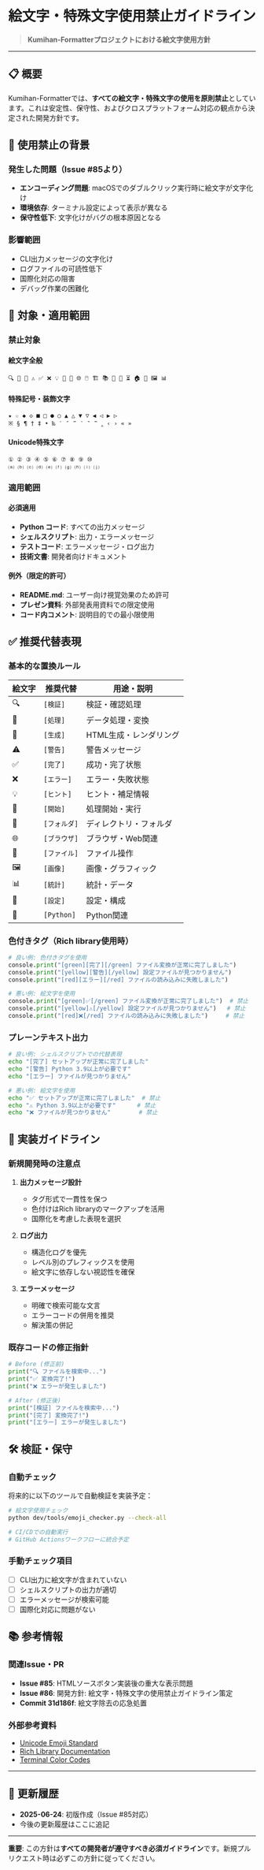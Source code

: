 # 絵文字・特殊文字使用禁止ガイドライン

> **Kumihan-Formatterプロジェクトにおける絵文字使用方針**

---

## 📋 概要

Kumihan-Formatterでは、**すべての絵文字・特殊文字の使用を原則禁止**としています。これは安定性、保守性、およびクロスプラットフォーム対応の観点から決定された開発方針です。

## 🚫 使用禁止の背景

### 発生した問題（Issue #85より）
- **エンコーディング問題**: macOSでのダブルクリック実行時に絵文字が文字化け
- **環境依存**: ターミナル設定によって表示が異なる
- **保守性低下**: 文字化けがバグの根本原因となる

### 影響範囲
- CLI出力メッセージの文字化け
- ログファイルの可読性低下
- 国際化対応の阻害
- デバッグ作業の困難化

## 🎯 対象・適用範囲

### 禁止対象

#### 絵文字全般
```
🔍 📝 🎨 ⚠️ ✅ ❌ 💡 🚀 📁 🌐 🖱️ 🏗️ 📚 🔧 🐍 ⏳ 🏠 📄 🖼️ 📊
```

#### 特殊記号・装飾文字
```
★ ☆ ◆ ◇ ■ □ ● ○ ▲ △ ▼ ▽ ◀ ◁ ▶ ▷ 
※ § ¶ † ‡ • ‰ ′ ″ ‴ ‵ ‶ ‷ ‸ ‹ › « »
```

#### Unicode特殊文字
```
① ② ③ ④ ⑤ ⑥ ⑦ ⑧ ⑨ ⑩ 
⒜ ⒝ ⒞ ⒟ ⒠ ⒡ ⒢ ⒣ ⒤ ⒥
```

### 適用範囲

#### 必須適用
- **Python コード**: すべての出力メッセージ
- **シェルスクリプト**: 出力・エラーメッセージ
- **テストコード**: エラーメッセージ・ログ出力
- **技術文書**: 開発者向けドキュメント

#### 例外（限定的許可）
- **README.md**: ユーザー向け視覚効果のため許可
- **プレゼン資料**: 外部発表用資料での限定使用
- **コード内コメント**: 説明目的での最小限使用

## ✅ 推奨代替表現

### 基本的な置換ルール

| 絵文字 | 推奨代替 | 用途・説明 |
|--------|----------|------------|
| 🔍 | `[検証]` | 検証・確認処理 |
| 📝 | `[処理]` | データ処理・変換 |
| 🎨 | `[生成]` | HTML生成・レンダリング |
| ⚠️ | `[警告]` | 警告メッセージ |
| ✅ | `[完了]` | 成功・完了状態 |
| ❌ | `[エラー]` | エラー・失敗状態 |
| 💡 | `[ヒント]` | ヒント・補足情報 |
| 🚀 | `[開始]` | 処理開始・実行 |
| 📁 | `[フォルダ]` | ディレクトリ・フォルダ |
| 🌐 | `[ブラウザ]` | ブラウザ・Web関連 |
| 📄 | `[ファイル]` | ファイル操作 |
| 🖼️ | `[画像]` | 画像・グラフィック |
| 📊 | `[統計]` | 統計・データ |
| 🔧 | `[設定]` | 設定・構成 |
| 🐍 | `[Python]` | Python関連 |

### 色付きタグ（Rich library使用時）

```python
# 良い例: 色付きタグを使用
console.print("[green][完了][/green] ファイル変換が正常に完了しました")
console.print("[yellow][警告][/yellow] 設定ファイルが見つかりません")
console.print("[red][エラー][/red] ファイルの読み込みに失敗しました")

# 悪い例: 絵文字を使用
console.print("[green]✅[/green] ファイル変換が正常に完了しました")  # 禁止
console.print("[yellow]⚠️[/yellow] 設定ファイルが見つかりません")   # 禁止
console.print("[red]❌[/red] ファイルの読み込みに失敗しました")     # 禁止
```

### プレーンテキスト出力

```bash
# 良い例: シェルスクリプトでの代替表現
echo "[完了] セットアップが正常に完了しました"
echo "[警告] Python 3.9以上が必要です"
echo "[エラー] ファイルが見つかりません"

# 悪い例: 絵文字を使用
echo "✅ セットアップが正常に完了しました"  # 禁止
echo "⚠️ Python 3.9以上が必要です"      # 禁止
echo "❌ ファイルが見つかりません"        # 禁止
```

## 🔧 実装ガイドライン

### 新規開発時の注意点

1. **出力メッセージ設計**
   - タグ形式で一貫性を保つ
   - 色付けはRich libraryのマークアップを活用
   - 国際化を考慮した表現を選択

2. **ログ出力**
   - 構造化ログを優先
   - レベル別のプレフィックスを使用
   - 絵文字に依存しない視認性を確保

3. **エラーメッセージ**
   - 明確で検索可能な文言
   - エラーコードの併用を推奨
   - 解決策の併記

### 既存コードの修正指針

```python
# Before (修正前)
print("🔍 ファイルを検索中...")
print("✅ 変換完了!")
print("❌ エラーが発生しました")

# After (修正後)
print("[検証] ファイルを検索中...")
print("[完了] 変換完了!")
print("[エラー] エラーが発生しました")
```

## 🛠️ 検証・保守

### 自動チェック

将来的に以下のツールで自動検証を実装予定：

```bash
# 絵文字使用チェック
python dev/tools/emoji_checker.py --check-all

# CI/CDでの自動実行
# GitHub Actionsワークフローに統合予定
```

### 手動チェック項目

- [ ] CLI出力に絵文字が含まれていない
- [ ] シェルスクリプトの出力が適切
- [ ] エラーメッセージが検索可能
- [ ] 国際化対応に問題がない

## 📚 参考情報

### 関連Issue・PR
- **Issue #85**: HTMLソースボタン実装後の重大な表示問題
- **Issue #86**: 開発方針: 絵文字・特殊文字の使用禁止ガイドライン策定
- **Commit 31d186f**: 絵文字除去の応急処置

### 外部参考資料
- [Unicode Emoji Standard](https://unicode.org/emoji/)
- [Rich Library Documentation](https://rich.readthedocs.io/)
- [Terminal Color Codes](https://en.wikipedia.org/wiki/ANSI_escape_code)

---

## 🔄 更新履歴

- **2025-06-24**: 初版作成（Issue #85対応）
- 今後の更新履歴はここに追記

---

**重要**: この方針は**すべての開発者が遵守すべき必須ガイドライン**です。新規プルリクエスト時は必ずこの方針に従ってください。